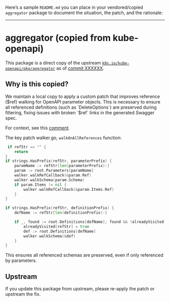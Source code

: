Here’s a sample `README.md` you can place in your vendored/copied `aggregator` package to document the situation, the patch, and the rationale:

---

# aggregator (copied from kube-openapi)

This package is a direct copy of the upstream [`k8s.io/kube-openapi/pkg/aggregator`](https://github.com/kubernetes/kube-openapi/tree/master/pkg/aggregator) as of [commit XXXXXX](https://github.com/kubernetes/kube-openapi/commit/XXXXXX).

## Why is this copied?

We maintain a local copy to apply a custom patch that improves reference ($ref) walking for OpenAPI parameter objects.  
This is necessary to ensure all referenced definitions (such as `DeleteOptions`) are preserved during filtering, fixing issues with broken `$ref` links in the generated Swagger spec.

For context, see this [comment](https://github.com/rancher/crd-swagger/pull/2#issuecomment-2904590806).


The key patch walker.go, `walkOnAllReferences` function:
```go
 if refStr == "" {
    return
}
if strings.HasPrefix(refStr, parameterPrefix) {
    paramName := refStr[len(parameterPrefix):]
    param := root.Parameters[paramName]
    walker.walkRefCallback(&param.Ref)
    walker.walkSchema(param.Schema)
    if param.Items != nil {
        walker.walkRefCallback(&param.Items.Ref)
    }
}

if strings.HasPrefix(refStr, definitionPrefix) {
    defName := refStr[len(definitionPrefix):]

    if _, found := root.Definitions[defName]; found && !alreadyVisited[refStr] {
        alreadyVisited[refStr] = true
        def := root.Definitions[defName]
        walker.walkSchema(&def)
    }
}
```
  This ensures all referenced schemas are preserved, even if only referenced by parameters.

## Upstream

If you update this package from upstream, please re-apply the patch or upstream the fix.
